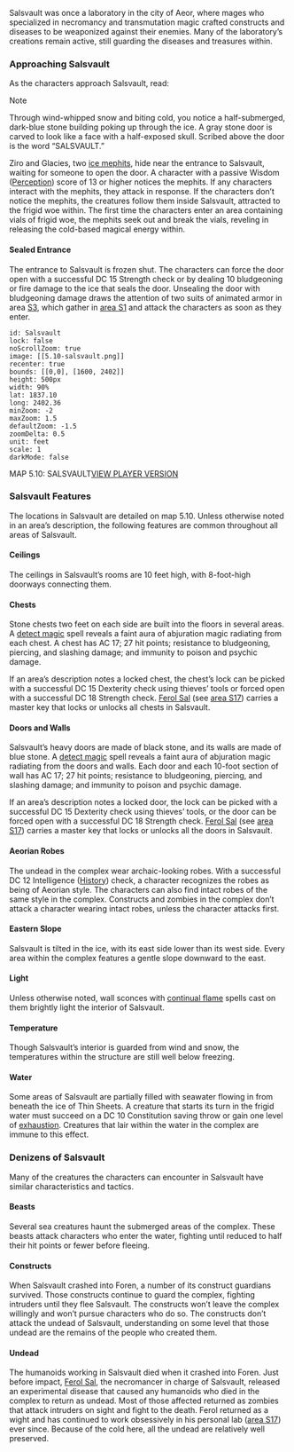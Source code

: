 Salsvault was once a laboratory in the city of Aeor, where mages who specialized in necromancy and transmutation magic crafted constructs and diseases to be weaponized against their enemies. Many of the laboratory’s creations remain active, still guarding the diseases and treasures within.

### [](https://www.dndbeyond.com/sources/wa/frozen-sick#ApproachingSalsvault)Approaching Salsvault

As the characters approach Salsvault, read:

> [!NOTE]
> Through wind-whipped snow and biting cold, you notice a half-submerged, dark-blue stone building poking up through the ice. A gray stone door is carved to look like a face with a half-exposed skull. Scribed above the door is the word “SALSVAULT.”

Ziro and Glacies, two [ice mephits](https://www.dndbeyond.com/monsters/16932-ice-mephit), hide near the entrance to Salsvault, waiting for someone to open the door. A character with a passive Wisdom ([Perception](https://www.dndbeyond.com/compendium/rules/basic-rules/using-ability-scores#Perception)) score of 13 or higher notices the mephits. If any characters interact with the mephits, they attack in response. If the characters don’t notice the mephits, the creatures follow them inside Salsvault, attracted to the frigid woe within. The first time the characters enter an area containing vials of frigid woe, the mephits seek out and break the vials, reveling in releasing the cold-based magical energy within.

#### [](https://www.dndbeyond.com/sources/wa/frozen-sick#SealedEntrance)Sealed Entrance

The entrance to Salsvault is frozen shut. The characters can force the door open with a successful DC 15 Strength check or by dealing 10 bludgeoning or fire damage to the ice that seals the door. Unsealing the door with bludgeoning damage draws the attention of two suits of animated armor in area [S3](https://www.dndbeyond.com/sources/wa/frozen-sick#S3AnimatedArmorLaboratory), which gather in [area S1](https://www.dndbeyond.com/sources/wa/frozen-sick#S1EntranceChamber) and attack the characters as soon as they enter.

```leaflet  
id: Salsvault
lock: false
noScrollZoom: true
image: [[5.10-salsvault.png]]
recenter: true
bounds: [[0,0], [1600, 2402]]  
height: 500px  
width: 90%
lat: 1837.10
long: 2402.36
minZoom: -2 
maxZoom: 1.5  
defaultZoom: -1.5  
zoomDelta: 0.5    
unit: feet  
scale: 1  
darkMode: false 
```

MAP 5.10: SALSVAULT[VIEW PLAYER VERSION](https://media.dndbeyond.com/compendium-images/egtw/yDOyqyOocErRgYJK/5.10-salsvault-player.png)

### [](https://www.dndbeyond.com/sources/wa/frozen-sick#SalsvaultFeatures)Salsvault Features

The locations in Salsvault are detailed on map 5.10. Unless otherwise noted in an area’s description, the following features are common throughout all areas of Salsvault.

#### [](https://www.dndbeyond.com/sources/wa/frozen-sick#Ceilings2)Ceilings

The ceilings in Salsvault’s rooms are 10 feet high, with 8-foot-high doorways connecting them.

#### [](https://www.dndbeyond.com/sources/wa/frozen-sick#Chests)Chests

Stone chests two feet on each side are built into the floors in several areas. A [detect magic](https://www.dndbeyond.com/spells/detect-magic) spell reveals a faint aura of abjuration magic radiating from each chest. A chest has AC 17; 27 hit points; resistance to bludgeoning, piercing, and slashing damage; and immunity to poison and psychic damage.

If an area’s description notes a locked chest, the chest’s lock can be picked with a successful DC 15 Dexterity check using thieves’ tools or forced open with a successful DC 18 Strength check. [Ferol Sal](https://www.dndbeyond.com/monsters/744310-ferol-sal) (see [area S17](https://www.dndbeyond.com/sources/wa/frozen-sick#S17FerolsLaboratory)) carries a master key that locks or unlocks all chests in Salsvault.

#### [](https://www.dndbeyond.com/sources/wa/frozen-sick#DoorsAndWalls)Doors and Walls

Salsvault’s heavy doors are made of black stone, and its walls are made of blue stone. A [detect magic](https://www.dndbeyond.com/spells/detect-magic) spell reveals a faint aura of abjuration magic radiating from the doors and walls. Each door and each 10-foot section of wall has AC 17; 27 hit points; resistance to bludgeoning, piercing, and slashing damage; and immunity to poison and psychic damage.

If an area’s description notes a locked door, the lock can be picked with a successful DC 15 Dexterity check using thieves’ tools, or the door can be forced open with a successful DC 18 Strength check. [Ferol Sal](https://www.dndbeyond.com/monsters/744310-ferol-sal) (see [area S17](https://www.dndbeyond.com/sources/wa/frozen-sick#S17FerolsLaboratory)) carries a master key that locks or unlocks all the doors in Salsvault.

#### [](https://www.dndbeyond.com/sources/wa/frozen-sick#AeorianRobes)Aeorian Robes

The undead in the complex wear archaic-looking robes. With a successful DC 12 Intelligence ([History](https://www.dndbeyond.com/compendium/rules/basic-rules/using-ability-scores#History)) check, a character recognizes the robes as being of Aeorian style. The characters can also find intact robes of the same style in the complex. Constructs and zombies in the complex don’t attack a character wearing intact robes, unless the character attacks first.

#### [](https://www.dndbeyond.com/sources/wa/frozen-sick#EasternSlope)Eastern Slope

Salsvault is tilted in the ice, with its east side lower than its west side. Every area within the complex features a gentle slope downward to the east.

#### [](https://www.dndbeyond.com/sources/wa/frozen-sick#Light2)Light

Unless otherwise noted, wall sconces with [continual flame](https://www.dndbeyond.com/spells/continual-flame) spells cast on them brightly light the interior of Salsvault.

#### [](https://www.dndbeyond.com/sources/wa/frozen-sick#Temperature)Temperature

Though Salsvault’s interior is guarded from wind and snow, the temperatures within the structure are still well below freezing.

#### [](https://www.dndbeyond.com/sources/wa/frozen-sick#Water)Water

Some areas of Salsvault are partially filled with seawater flowing in from beneath the ice of Thin Sheets. A creature that starts its turn in the frigid water must succeed on a DC 10 Constitution saving throw or gain one level of [exhaustion](https://www.dndbeyond.com/compendium/rules/basic-rules/appendix-a-conditions#Exhaustion). Creatures that lair within the water in the complex are immune to this effect.

### [](https://www.dndbeyond.com/sources/wa/frozen-sick#DenizensofSalsvault)Denizens of Salsvault

Many of the creatures the characters can encounter in Salsvault have similar characteristics and tactics.

#### [](https://www.dndbeyond.com/sources/wa/frozen-sick#Beasts)Beasts

Several sea creatures haunt the submerged areas of the complex. These beasts attack characters who enter the water, fighting until reduced to half their hit points or fewer before fleeing.

#### [](https://www.dndbeyond.com/sources/wa/frozen-sick#Constructs)Constructs

When Salsvault crashed into Foren, a number of its construct guardians survived. Those constructs continue to guard the complex, fighting intruders until they flee Salsvault. The constructs won’t leave the complex willingly and won’t pursue characters who do so. The constructs don’t attack the undead of Salsvault, understanding on some level that those undead are the remains of the people who created them.

#### [](https://www.dndbeyond.com/sources/wa/frozen-sick#Undead)Undead

The humanoids working in Salsvault died when it crashed into Foren. Just before impact, [Ferol Sal](https://www.dndbeyond.com/monsters/744310-ferol-sal), the necromancer in charge of Salsvault, released an experimental disease that caused any humanoids who died in the complex to return as undead. Most of those affected returned as zombies that attack intruders on sight and fight to the death. Ferol returned as a wight and has continued to work obsessively in his personal lab ([area S17](https://www.dndbeyond.com/sources/wa/frozen-sick#S17FerolsLaboratory)) ever since. Because of the cold here, all the undead are relatively well preserved.